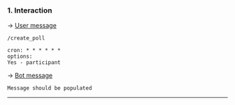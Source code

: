 ### 1. Interaction

&rarr; <ins>User message</ins>

```
/create_poll
                
cron: * * * * * *
options:
Yes - participant 
```

&rarr; <ins>Bot message</ins>

``` 
Message should be populated 
``` 
___